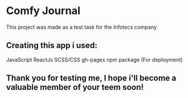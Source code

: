 # Comfy Journal

This project was made as a test task for the Infotecs company

## Creating this app i used:

JavaScript
ReactJs
SCSS/CSS
gh-pages npm package (For deployment)

## Thank you for testing me, I hope i'll become a valuable member of your teem soon!
